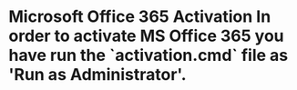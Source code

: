 <h1> Microsoft Office 365 Activation
In order to activate MS Office 365 you have run the `activation.cmd` file as 'Run as Administrator'.
